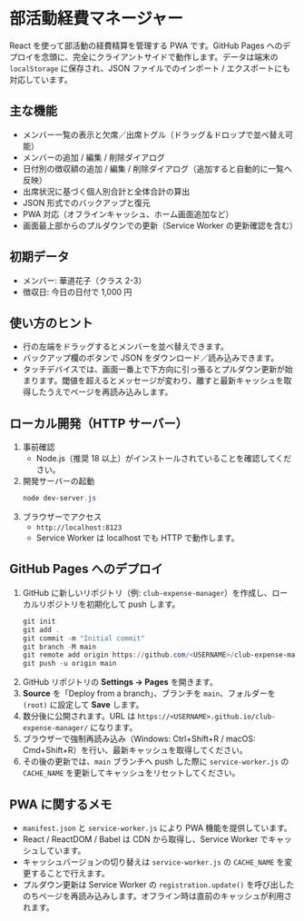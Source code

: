 ﻿# 部活動経費マネージャー

React を使って部活動の経費精算を管理する PWA です。GitHub Pages へのデプロイを念頭に、完全にクライアントサイドで動作します。データは端末の `localStorage` に保存され、JSON ファイルでのインポート / エクスポートにも対応しています。

## 主な機能

- メンバー一覧の表示と欠席／出席トグル（ドラッグ＆ドロップで並べ替え可能）
- メンバーの追加 / 編集 / 削除ダイアログ
- 日付別の徴収額の追加 / 編集 / 削除ダイアログ（追加すると自動的に一覧へ反映）
- 出席状況に基づく個人別合計と全体合計の算出
- JSON 形式でのバックアップと復元
- PWA 対応（オフラインキャッシュ、ホーム画面追加など）
- 画面最上部からのプルダウンでの更新（Service Worker の更新確認を含む）

## 初期データ

- メンバー: 華道花子（クラス 2-3）
- 徴収日: 今日の日付で 1,000 円

## 使い方のヒント

- 行の左端をドラッグするとメンバーを並べ替えできます。
- バックアップ欄のボタンで JSON をダウンロード／読み込みできます。
- タッチデバイスでは、画面一番上で下方向に引っ張るとプルダウン更新が始まります。閾値を超えるとメッセージが変わり、離すと最新キャッシュを取得したうえでページを再読み込みします。

## ローカル開発（HTTP サーバー）

1. 事前確認
   - Node.js（推奨 18 以上）がインストールされていることを確認してください。
2. 開発サーバーの起動
   ```powershell
   node dev-server.js
   ```
3. ブラウザーでアクセス
   - `http://localhost:8123`
   - Service Worker は localhost でも HTTP で動作します。

## GitHub Pages へのデプロイ

1. GitHub に新しいリポジトリ（例: `club-expense-manager`）を作成し、ローカルリポジトリを初期化して push します。
   ```powershell
   git init
   git add .
   git commit -m "Initial commit"
   git branch -M main
   git remote add origin https://github.com/<USERNAME>/club-expense-manager.git
   git push -u origin main
   ```
2. GitHub リポジトリの **Settings → Pages** を開きます。
3. **Source** を「Deploy from a branch」、ブランチを `main`、フォルダーを `(root)` に設定して **Save** します。
4. 数分後に公開されます。URL は `https://<USERNAME>.github.io/club-expense-manager/` になります。
5. ブラウザーで強制再読み込み（Windows: Ctrl+Shift+R / macOS: Cmd+Shift+R）を行い、最新キャッシュを取得してください。
6. その後の更新では、`main` ブランチへ push した際に `service-worker.js` の `CACHE_NAME` を更新してキャッシュをリセットしてください。

## PWA に関するメモ

- `manifest.json` と `service-worker.js` により PWA 機能を提供しています。
- React / ReactDOM / Babel は CDN から取得し、Service Worker でキャッシュしています。
- キャッシュバージョンの切り替えは `service-worker.js` の `CACHE_NAME` を変更することで行えます。
- プルダウン更新は Service Worker の `registration.update()` を呼び出したのちページを再読み込みします。オフライン時は直前のキャッシュが利用されます。
